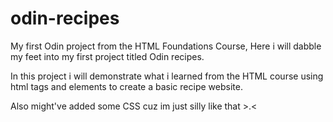 # odin-recipes

My first Odin project from the HTML Foundations Course, Here i will dabble my feet into my first project titled Odin recipes.

In this project i will demonstrate what i learned from the HTML course using html tags and elements to create a basic recipe website.

Also might've added some CSS cuz im just silly like that >.<
